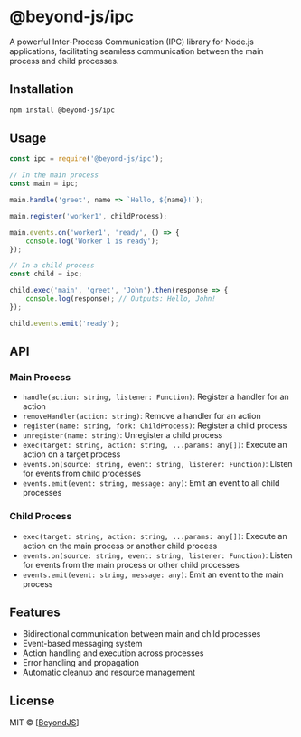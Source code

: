 # @beyond-js/ipc

A powerful Inter-Process Communication (IPC) library for Node.js applications, facilitating seamless communication
between the main process and child processes.

## Installation

```bash
npm install @beyond-js/ipc
```

## Usage

```javascript
const ipc = require('@beyond-js/ipc');

// In the main process
const main = ipc;

main.handle('greet', name => `Hello, ${name}!`);

main.register('worker1', childProcess);

main.events.on('worker1', 'ready', () => {
	console.log('Worker 1 is ready');
});

// In a child process
const child = ipc;

child.exec('main', 'greet', 'John').then(response => {
	console.log(response); // Outputs: Hello, John!
});

child.events.emit('ready');
```

## API

### Main Process

-   `handle(action: string, listener: Function)`: Register a handler for an action
-   `removeHandler(action: string)`: Remove a handler for an action
-   `register(name: string, fork: ChildProcess)`: Register a child process
-   `unregister(name: string)`: Unregister a child process
-   `exec(target: string, action: string, ...params: any[])`: Execute an action on a target process
-   `events.on(source: string, event: string, listener: Function)`: Listen for events from child processes
-   `events.emit(event: string, message: any)`: Emit an event to all child processes

### Child Process

-   `exec(target: string, action: string, ...params: any[])`: Execute an action on the main process or another child
    process
-   `events.on(source: string, event: string, listener: Function)`: Listen for events from the main process or other
    child processes
-   `events.emit(event: string, message: any)`: Emit an event to the main process

## Features

-   Bidirectional communication between main and child processes
-   Event-based messaging system
-   Action handling and execution across processes
-   Error handling and propagation
-   Automatic cleanup and resource management

## License

MIT © [[BeyondJS](https://beyondjs)]
